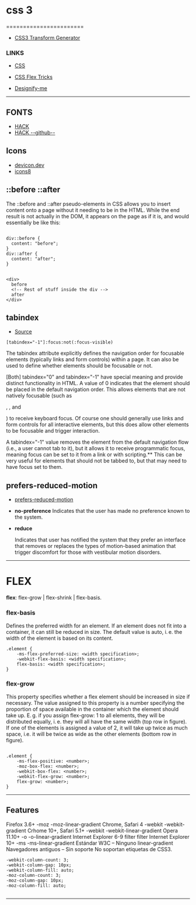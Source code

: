 # css 3
=======================


- [CSS3 Transform Generator](https://html-css-js.com/css/generator/transform/)

### LINKS

- [CSS ](https://en.owl.institute/web-interface-design/css-basics/flexible-layouts-using-flexbox-all-flexbox-properties-at-a-glance)
- [CSS Flex Tricks](https://css-tricks.com/snippets/css/a-guide-to-flexbox/)

- [Designify-me](http://designify.me/)
-----------------------------------------------------------------------------------------------------

## FONTS

- [HACK](https://sourcefoundry.org/hack/)
- [HACK --github--](https://github.com/source-foundry/Hack/blob/master/docs/WEBFONT_USAGE.md)


## Icons

- [devicon.dev](https://devicon.dev/)
- [icons8](https://icons8.com/)

## ::before ::after

The ::before and ::after pseudo-elements in CSS allows you to insert content onto a page without it needing to be in the HTML. While the end result is not actually in the DOM, it appears on the page as if it is, and would essentially be like this:


```

div::before {
  content: "before";
}
div::after {
  content: "after";
}

```


```

<div>
  before
  <!-- Rest of stuff inside the div -->
  after
</div>

```

## tabindex

- [Source](https://webaim.org/techniques/keyboard/tabindex)

```
[tabindex="-1"]:focus:not(:focus-visible)
```
The tabindex attribute explicitly defines the navigation order for focusable elements (typically links and form controls) within a page. It can also be used to define whether elements should be focusable or not.

[Both] tabindex="0" and tabindex="-1" have special meaning and provide distinct functionality in HTML. A value of 0 indicates that the element should be placed in the default navigation order. This allows elements that are not natively focusable (such as <div>, <span>, and <p>) to receive keyboard focus. Of course one should generally use links and form controls for all interactive elements, but this does allow other elements to be focusable and trigger interaction.

A tabindex="-1" value removes the element from the default navigation flow (i.e., a user cannot tab to it), but it allows it to receive programmatic focus, meaning focus can be set to it from a link or with scripting.** This can be very useful for elements that should not be tabbed to, but that may need to have focus set to them.

## prefers-reduced-motion

- [prefers-reduced-motion](https://developer.mozilla.org/en-US/docs/Web/CSS/@media/prefers-reduced-motion)


* **no-preference**
    Indicates that the user has made no preference known to the system.

* **reduce**

    Indicates that user has notified the system that they prefer an interface that removes or replaces the types of motion-based animation that trigger discomfort for those with vestibular motion disorders. 

-----------------------------------------------------------------------------------------------------

# FLEX

**flex**:  flex-grow | flex-shrink | flex-basis.

### flex-basis

Defines the preferred width for an element. If an element does not fit into a container, it can still be reduced in size. The default value is auto, i. e. the width of the element is based on its content.

```
.element {
    -ms-flex-preferred-size: <width specification>;
    -webkit-flex-basis: <width specification>;
    flex-basis: <width specification>;
}

```

### flex-grow

This property specifies whether a flex element should be increased in size if necessary. The value assigned to this property is a number specifying the proportion of space available in the container which the element should take up. E. g. if you assign flex-grow: 1 to all elements, they will be distributed equally, i. e. they will all have the same width (top row in figure). If one of the elements is assigned a value of 2, it will take up twice as much space, i.e. it will be twice as wide as the other elements (bottom row in figure).

```

.element {
    -ms-flex-positive: <number>;
    -moz-box-flex: <number>;
    -webkit-box-flex: <number>;
    -webkit-flex-grow: <number>;
    flex-grow: <number>;
}

```
-----------------------------------------------------------------------------------------------------

## Features


Firefox 3.6+ 		-moz 	-moz-linear-gradient
Chrome, Safari 4 		-webkit 	-webkit-gradient
Crhome 10+, Safari 5.1+ 		-webkit 	-webkit-linear-gradient
Opera 11.10+ 		-o 	-o-linear-gradient
Internet Explorer 6-9 		filter 	filter
Internet Explorer 10+ 		-ms 	-ms-linear-gradient
Estándar W3C 	– 	Ninguno 	linear-gradient
Navegadores antiguos 	– 	Sin soporte 	No soportan etiquetas de CSS3.


```
-webkit-column-count: 3;
-webkit-column-gap: 10px;
-webkit-column-fill: auto;
-moz-column-count: 3;
-moz-column-gap: 10px;
-moz-column-fill: auto;


```




-----------------------------------------------------------------------------------------------------